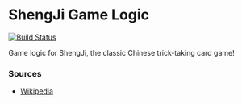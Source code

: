 # ShengJi Game Logic

[![Build Status](https://travis-ci.org/ShengJiMaster/game-logic.svg?branch=master)](https://travis-ci.org/ShengJiMaster/game-logic)

Game logic for ShengJi, the classic Chinese trick-taking card game!

### Sources 

 - [Wikipedia](https://en.wikipedia.org/wiki/Sheng_ji)
